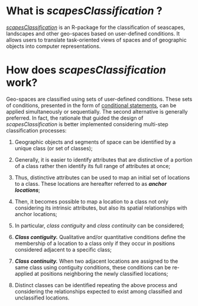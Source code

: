 <!-- README.md is generated from README.Rmd. Please edit that file -->

# What is _scapesClassification_ ?

[_scapesClassification_](https://github.com/ghTaranto/scapesClassification "GitHub repository")
is an R-package for the classification of seascapes, landscapes and
other geo-spaces based on user-defined conditions. It allows users to
translate task-oriented views of spaces and of geographic objects into
computer representations.

# How does _scapesClassification_ work?

Geo-spaces are classified using sets of user-defined conditions. These
sets of conditions, presented in the form of [conditional
statements](<https://en.wikipedia.org/wiki/Conditional_(computer_programming)> "Wikipedia definition"),
can be applied simultaneously or sequentially. The second alternative is
generally preferred. In fact, the rationale that guided the design of
_scapesClassification_ is better implemented considering multi-step
classification processes:

1.  Geographic objects and segments of space can be identified by a
    unique class (or set of classes);

2.  Generally, it is easier to identify attributes that are distinctive
    of a portion of a class rather then identify its full range of
    attributes at once;

3.  Thus, distinctive attributes can be used to map an initial set of
    locations to a class. These locations are hereafter referred to as
    **_anchor locations_**;

4.  Then, it becomes possible to map a location to a class not only
    considering its intrinsic attributes, but also its spatial
    relationships with anchor locations;

5.  In particular, _class contiguity_ and _class continuity_ can be
    considered;

6.  **_Class contiguity._** Qualitative and/or quantitative conditions
    define the membership of a location to a class only if they occur in
    positions considered adjacent to a specific class;

7.  **_Class continuity._** When two adjacent locations are assigned to
    the same class using contiguity conditions, these conditions can be
    re-applied at positions neighboring the newly classified locations;

8.  Distinct classes can be identified repeating the above process and
    considering the relationships expected to exist among classified and
    unclassified locations.
